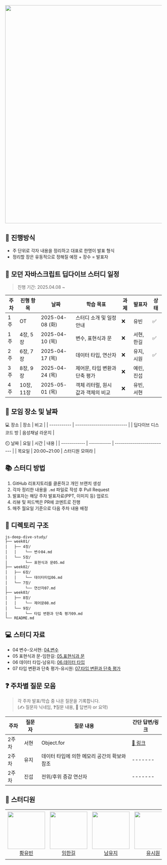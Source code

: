 ## <img src="https://velog.velcdn.com/images/narcoker/post/9c9f1651-931c-49b2-9f57-8a879b432bd4/image.png" width="700" />

## 🎈 진행방식

- 주 단위로 각자 내용을 정리하고 대표로 한명이 발표 형식
- 정리할 장은 유동적으로 정해질 예정 + 장수 = 발표자

## 📘 모던 자바스크립트 딥다이브 스터디 일정

> 진행 기간: 2025.04.08 ~

| 주차 | 진행 항목  | 날짜            | 학습 목표                          | 과제 | 발표자     | 상태 |
| ---- | ---------- | --------------- | ---------------------------------- | ---- | ---------- | ---- |
| 1주  | OT         | 2025-04-08 (화) | 스터디 소개 및 일정 안내           | ❌   | 유빈       | ✅   |
| 1주  | 4장, 5장   | 2025-04-10 (목) | 변수, 표현식과 문                  | ❌   | 서현, 한길 | ✅   |
| 2주  | 6장, 7장   | 2025-04-17 (목) | 데이터 타입, 연산자                | ❌   | 유지, 시원 | ✅   |
| 3주  | 8장, 9장   | 2025-04-24 (목) | 제어문, 타입 변환과 단축 평가      | ❌   | 예린, 진섭 |      |
| 4주  | 10장, 11장 | 2025-05-01 (목) | 객체 리터럴, 원시 값과 객체의 비교 | ❌   | 유빈, 서현 |      |

## 📌 모임 장소 및 날짜

💻 장소
| 장소 | 비고 |
| ----------- | -------------------------- |
| 딥다이브 디스코드 방 | 음성채널 라운지 |

⏲️ 날짜
| 요일 | 시간 | 내용 |
| ------------ | ----------- | -------------------------- |
| 목요일 | 20:00~21:00 | 스터디원 모여라 |

## 📚 스터디 방법

1. GitHub 리포지토리를 클론하고 개인 브랜치 생성
2. 각자 정리한 내용을 `.md` 파일로 작성 후 Pull Request
3. 발표자는 해당 주차 발표자료(PPT, 이미지 등) 업로드
4. 리뷰 및 피드백은 PR에 코멘트로 진행
5. 매주 월요일 기준으로 다음 주차 내용 배정

## 📂 디렉토리 구조

```
js-deep-dive-study/
├── week01/
│   ├── 4장/
│   │    └── 변수04.md
│   └── 5장/
│        └── 표현식과 문05.md
├── week02/
│   ├── 6장/
│   │    └── 데이터타입06.md
│   └── 7장/
│        └── 연산자07.md
├── week03/
│   ├── 8장/
│   │    └── 제어문08.md
│   └── 9장/
│        └── 타입 변환과 단축 평가09.md
└── README.md
```

## 💻 스터디 자료

- 04 변수-오서현: [04.변수](/week01/4장/se5ri04.md)
- 05 표현식과 문-임한길: [05.표현식과 문](/week01/5장/chapter05.md)
- 06 데이터 타입-남유지: [06.데이터 타입](/week02/6장/datatype06.md)
- 07 타입 변환과 단축 평가-유시원: [07.타입 변환과 단축 평가](/week02/7장/chapter07.md)

## ❓ 주차별 질문 모음

> 각 주차 발표/학습 중 나온 질문을 기록합니다.  
> (✍️ 질문자 닉네임, ❓질문 내용, 💬 답변자 or 요약)

| 주차  | 질문자 | 질문 내용                                    | 간단 답변/링크                   |
| ----- | ------ | -------------------------------------------- | -------------------------------- |
| 2주차 | 서현   | Object.for                                   | [📎 링크](/week02/질문/week02-Q) |
| 2주차 | 유지   | 데이터 타입에 의한 메모리 공간의 확보와 참조 | -------                          |
| 2주차 | 진섭   | 전위/후위 증감 연산자                        | -------                          |

## 👥 스터디원

<table>
  <tr height="160px">
    <td align="center">
      <a href="https://github.com/YouVin"><img height="120px" width="120px" src="https://avatars.githubusercontent.com/YouVin"/></a>
      <br />
      <a href="https://github.com/YouVin">황유빈</a>
    </td>
    <td align="center">
      <a href="https://github.com/onewayay"><img height="120px" width="120px" src="https://avatars.githubusercontent.com/onewayay"/></a>
      <br />
      <a href="https://github.com/onewayay">임한길</a>
    </td>
    <td align="center">
      <a href="https://github.com/mumuyuji"><img height="120px" width="120px" src="https://avatars.githubusercontent.com/mumuyuji"/></a>
      <br />
      <a href="https://github.com/mumuyuji">남유지</a>
    </td>
     <td align="center">
      <a href="https://github.com/SiwonYoo"><img height="120px" width="120px" src="https://avatars.githubusercontent.com/SiwonYoo"/></a>
      <br />
      <a href="https://github.com/SiwonYoo">유시원</a>
    </td>
     <td align="center">
      <a href="https://github.com/Jinseob92"><img height="120px" width="120px" src="https://avatars.githubusercontent.com/Jinseob92"/></a>
      <br />
      <a href="https://github.com/Jinseob92">김진섭</a>
    </td>
     <td align="center">
      <a href="https://github.com/se5ri"><img height="120px" width="120px" src="https://avatars.githubusercontent.com/se5ri"/></a>
      <br />
      <a href="https://github.com/se5ri">오서현</a>
    </td>
         <td align="center">
      <a href="https://github.com/hhongye"><img height="120px" width="120px" src="https://avatars.githubusercontent.com/hhongye"/></a>
      <br />
      <a href="https://github.com/hhongye">홍예린</a>
    </td>
  </tr>
</table>
